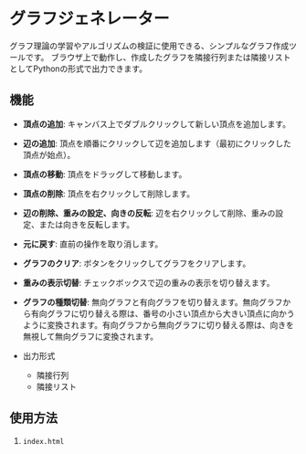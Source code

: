 # グラフジェネレーター

グラフ理論の学習やアルゴリズムの検証に使用できる、シンプルなグラフ作成ツールです。
ブラウザ上で動作し、作成したグラフを隣接行列または隣接リストとしてPythonの形式で出力できます。

## 機能

- **頂点の追加**: キャンバス上でダブルクリックして新しい頂点を追加します。
- **辺の追加**: 頂点を順番にクリックして辺を追加します（最初にクリックした頂点が始点）。
- **頂点の移動**: 頂点をドラッグして移動します。
- **頂点の削除**: 頂点を右クリックして削除します。
- **辺の削除、重みの設定、向きの反転**: 辺を右クリックして削除、重みの設定、または向きを反転します。
- **元に戻す**: 直前の操作を取り消します。
- **グラフのクリア**: ボタンをクリックしてグラフをクリアします。
- **重みの表示切替**: チェックボックスで辺の重みの表示を切り替えます。
- **グラフの種類切替**: 無向グラフと有向グラフを切り替えます。無向グラフから有向グラフに切り替える際は、番号の小さい頂点から大きい頂点に向かうように変換されます。有向グラフから無向グラフに切り替える際は、向きを無視して無向グラフに変換されます。

- 出力形式
  - 隣接行列
  - 隣接リスト

## 使用方法

1. `index.html`
